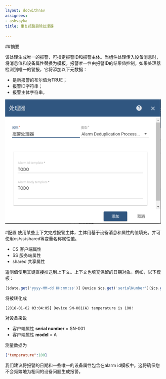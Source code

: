 ```yaml
---
layout: docwithnav
assignees:
- ashvayka
title: 重复报警删除处理器

---
```

##摘要

该处理生成唯一的报警，可指定报警ID和报警主体。当组件处理传入设备消息时，将消息值和设备属性替换为模板。报警唯一性由报警ID的结果值控制。如果处理器检测到唯一的警报，它将添加以下元数据：

- 是新报警的布尔值为TRUE；
- 报警ID字符串；
- 报警主体字符串。

![img](/images/process.png)

#配置
使用某些上下文完成报警主体，主体用基于设备消息和属性的值填充。并可使用cs/ss/shared等变量名称属性值。

- CS		客户端属性
- SS		服务端属性
- shared	共享属性

遥测值使用其键直接推送到上下文。上下文也填充保留的日期对象。例如，以下模板：

``` javascript
[$date.get('yyyy-MM-dd HH:mm:ss')] Device $cs.get('serialNumber')($cs.get('model')) temperature is $temperature.valueAsString!
```

将被转化成

``` 
[2016-01-02 03:04:05] Device SN-001(A) temperature is 100!
```

对设备来说

 - 客户端属性 **serial number** = SN-001
 - 客户端属性 **model** = A

测量数据为

```json
{"temperature":100}
``` 

我们建议将报警的日期和一些唯一的设备属性包含在alarm id模板中。这将确保您不会频繁地为相同的设备问题生成报警。
